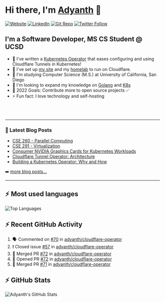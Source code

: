 # Hi there, I'm [Adyanth][website] 👋

[![Website](https://img.shields.io/website?label=adyanth.dev&style=for-the-badge&url=https%3A%2F%2Fadyanth.dev)](https://adyanth.dev)
[![LinkedIn](https://img.shields.io/badge/LinkedIn-adyanth--h-blue?style=for-the-badge)](https://www.linkedin.com/in/adyanth-h/)
[![Git Repo](https://img.shields.io/badge/Git%20Repo-git.adyanth.site-green?style=for-the-badge)](https://git.adyanth.site/adyanth)
[![Twitter Follow](https://img.shields.io/twitter/follow/Adyanth_H?color=1DA1F2&logo=twitter&style=for-the-badge)](https://twitter.com/intent/follow?original_referer=https%3A%2F%2Fgithub.com%2FAdyanth_H&screen_name=Adyanth_H)

## I'm a Software Developer, MS CS Student @ UCSD

- 🌱 I've written a [Kubernetes Operator](https://github.com/adyanth/cloudflare-operator) that eases configuring and using Cloudflare Tunnels in Kubernetes!
- 🔭 I've set up [my site][website] and my [homelab](https://adyanth.site/series/homelab/) to run on Cloudflare.
- 🏢 I'm studying Computer Science (M.S.) at University of California, San Diego
- 👯 I'm looking to expand my knowledge on [Golang](https://adyanth.site/tags/golang/) and [K8s](https://adyanth.site/tags/kubernetes/)
- 🥅 2022 Goals: Contribute more to open source projects ✅
- ⚡ Fun fact: I love technology and self-hosting

<!-- ### Languages and Tools -->

<br />
<br />

---

### 📕 Latest Blog Posts

<!-- BLOG-POST-LIST:START -->
- [CSE 260 - Parallel Computing](https://adyanth.dev/posts/ucsd/cse260-parallel-computing/)
- [CSE 291 - Virtualization](https://adyanth.dev/posts/ucsd/cse291-virtualization/)
- [Consumer NVIDIA Graphics Cards for Kubernetes Workloads](https://adyanth.dev/posts/migration-compose-k8s/nvidia-graphics-kubernetes/)
- [Cloudflare Tunnel Operator: Architecture](https://adyanth.dev/posts/migration-compose-k8s/cloudflare-tunnel-operator-architecture/)
- [Building a Kubernetes Operator: Why and How](https://adyanth.dev/posts/migration-compose-k8s/building-k8s-operator/)
<!-- BLOG-POST-LIST:END -->

➡️ [more blog posts...](https://adyanth.dev/archives/)

---

## :zap: Most used languages

![Top Languages](https://github-readme-stats.vercel.app/api/top-langs/?username=adyanth&hide=javascript&count_private=true&theme=dark)

## :zap: Recent GitHub Activity
  
<!--START_SECTION:activity-->
1. 🗣 Commented on [#70](https://github.com/adyanth/cloudflare-operator/issues/70) in [adyanth/cloudflare-operator](https://github.com/adyanth/cloudflare-operator)
2. ❗️ Closed issue [#57](https://github.com/adyanth/cloudflare-operator/issues/57) in [adyanth/cloudflare-operator](https://github.com/adyanth/cloudflare-operator)
3. 🎉 Merged PR [#72](https://github.com/adyanth/cloudflare-operator/pull/72) in [adyanth/cloudflare-operator](https://github.com/adyanth/cloudflare-operator)
4. 💪 Opened PR [#72](https://github.com/adyanth/cloudflare-operator/pull/72) in [adyanth/cloudflare-operator](https://github.com/adyanth/cloudflare-operator)
5. 🎉 Merged PR [#71](https://github.com/adyanth/cloudflare-operator/pull/71) in [adyanth/cloudflare-operator](https://github.com/adyanth/cloudflare-operator)
<!--END_SECTION:activity-->

</details>

## :zap: GitHub Stats

![Adyanth's GitHub Stats](https://github-readme-stats.vercel.app/api?username=adyanth&show_icons=true&hide_border=true&count_private=true&theme=dark)

[website]: https://adyanth.dev/
[twitter]: https://twitter.com/Adyanth_H
[linkedin]: https://linkedin.com/in/adyanth-h/

